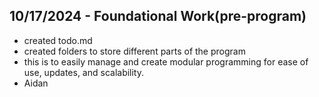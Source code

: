 ## 10/17/2024 - Foundational Work(pre-program)
- created todo.md
- created folders to store different parts of the program
- this is to easily manage and create modular programming for ease of use, updates, and scalability.
- Aidan